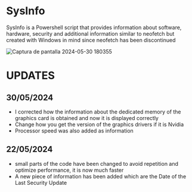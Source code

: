 # SysInfo
SysInfo is a Powershell script that provides information about software, hardware, security and additional information similar to neofetch but created with Windows in mind since neofetch has been discontinued

![Captura de pantalla 2024-05-30 180355](https://github.com/Nooch98/SysInfo/assets/73700510/a58afac6-1bf0-4e34-8aa3-ce06edfea1b5)

# UPDATES
## 30/05/2024
* I corrected how the information about the dedicated memory of the graphics card is obtained and now it is displayed correctly
* Change how you get the version of the graphics drivers if it is Nvidia
* Processor speed was also added as information

## 22/05/2024
* small parts of the code have been changed to avoid repetition and optimize performance, it is now much faster
* A new piece of information has been added which are the Date of the Last Security Update
